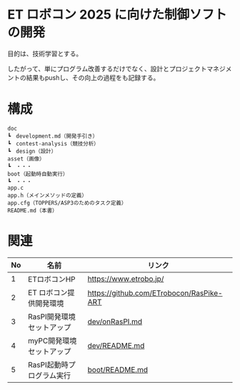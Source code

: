 # ET ロボコン 2025 に向けた制御ソフトの開発

目的は、技術学習とする。

したがって、単にプログラム改善するだけでなく、設計とプロジェクトマネジメントの結果もpushし、その向上の過程をも記録する。

# 構成

```
doc
┗　development.md（開発手引き）
┗　contest-analysis（競技分析）
┗　design（設計）
asset（画像）
┗　・・・
boot（起動時自動実行）
┗　・・・
app.c
app.h（メインメソッドの定義）
app.cfg（TOPPERS/ASP3のためのタスク定義）
README.md（本書）
```

# 関連

| No | 名前 | リンク |
| -- | -- | -- |
| 1 | ETロボコンHP | https://www.etrobo.jp/ |
| 2 | ET ロボコン提供開発環境 | https://github.com/ETrobocon/RasPike-ART |
| 3 | RasPI開発環境セットアップ | [dev/onRasPI.md](dev/onRasPI.md) |
| 4 | myPC開発環境セットアップ | [dev/README.md](dev/README.md) |
| 5 | RasPI起動時プログラム実行 | [boot/README.md](boot/README.md) |
